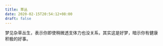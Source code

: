 ```yaml
---
title: 草丛
date: 2020-02-15T20:54:12+08:00
draft: false
---
```


梦见杂草丛生，表示你即使稍微透支体力也没关系，其实这是好梦，暗示你有健康积极的好事。<br>
